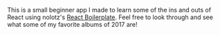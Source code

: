 This is a small beginner app I made to learn some of the ins and outs of React using nolotz's [React Boilerplate](https://github.com/nolotz/react-simple-boilerplate). Feel free to look through and see what some of my favorite albums of 2017 are!
